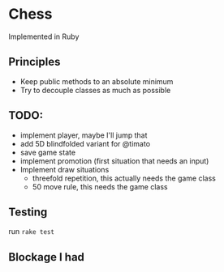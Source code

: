 # Chess

Implemented in Ruby

## Principles

* Keep public methods to an absolute minimum
* Try to decouple classes as much as possible

## TODO:

* implement player, maybe I'll jump that
* add 5D blindfolded variant for @timato
* save game state
* implement promotion (first situation that needs an input)
* Implement draw situations
  * threefold repetition, this actually needs the game class
  * 50 move rule, this needs the game class

## Testing

run `rake test`

## Blockage I had


